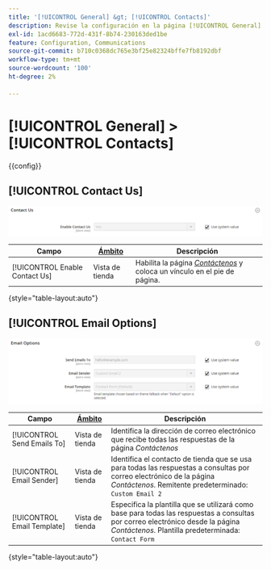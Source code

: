 ```yaml
---
title: '[!UICONTROL General] &gt; [!UICONTROL Contacts]'
description: Revise la configuración en la página [!UICONTROL General] &gt; [!UICONTROL Contacts] del administrador de Commerce.
exl-id: 1acd6683-772d-431f-8b74-230163ded1be
feature: Configuration, Communications
source-git-commit: b710c0368dc765e3bf25e82324bffe7fb8192dbf
workflow-type: tm+mt
source-wordcount: '100'
ht-degree: 2%

---
```


# [!UICONTROL General] > [!UICONTROL Contacts]

{{config}}

## [!UICONTROL Contact Us]

![Contáctenos](./assets/contacts-contact-us.png)<!-- zoom -->

<!-- [Contact Us](https://docs.magento.com/user-guide/stores/contact-us.html) -->

| Campo | [Ámbito](../../getting-started/websites-stores-views.md#scope-settings) | Descripción |
|--- |--- |--- |
| [!UICONTROL Enable Contact Us] | Vista de tienda | Habilita la página [_Contáctenos_](../../getting-started/store-details.md#contact-us-form) y coloca un vínculo en el pie de página. |

{style="table-layout:auto"}

## [!UICONTROL Email Options]

![Opciones de correo electrónico](./assets/contacts-email-options.png)<!-- zoom -->

<!-- [Email Options](https://docs.magento.com/user-guide/stores/contact-us.html) -->

| Campo | [Ámbito](../../getting-started/websites-stores-views.md#scope-settings) | Descripción |
|--- |--- |--- |
| [!UICONTROL Send Emails To] | Vista de tienda | Identifica la dirección de correo electrónico que recibe todas las respuestas de la página _Contáctenos_ |
| [!UICONTROL Email Sender] | Vista de tienda | Identifica el contacto de tienda que se usa para todas las respuestas a consultas por correo electrónico de la página _Contáctenos_. Remitente predeterminado: `Custom Email 2` |
| [!UICONTROL Email Template] | Vista de tienda | Especifica la plantilla que se utilizará como base para todas las respuestas a consultas por correo electrónico desde la página _Contáctenos_. Plantilla predeterminada: `Contact Form` |

{style="table-layout:auto"}
